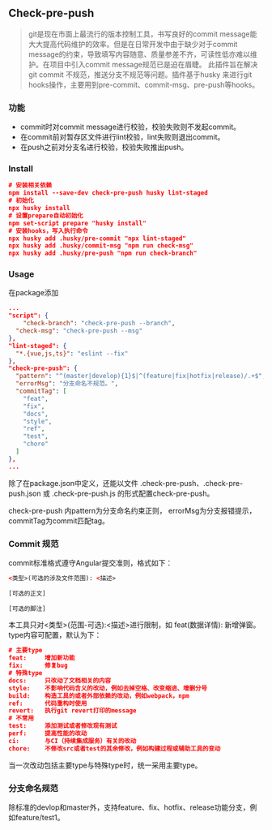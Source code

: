 Check-pre-push
-----

> git是现在市面上最流行的版本控制工具，书写良好的commit message能大大提高代码维护的效率。但是在日常开发中由于缺少对于commit message的约束，导致填写内容随意、质量参差不齐，可读性低亦难以维护。在项目中引入commit message规范已是迫在眉睫。
此插件旨在解决git commit 不规范，推送分支不规范等问题。插件基于husky 来进行git hooks操作，主要用到pre-commit、commit-msg、pre-push等hooks。

### 功能
- commit时对commit message进行校验，校验失败则不发起commit。
- 在commit前对暂存区文件进行lint校验，lint失败则退出commit。
- 在push之前对分支名进行校验，校验失败推出push。
### Install
```json
# 安装相关依赖
npm install --save-dev check-pre-push husky lint-staged
# 初始化
npx husky install
# 设置prepare自动初始化
npm set-script prepare "husky install"
# 安装hooks，写入执行命令
npx husky add .husky/pre-commit "npx lint-staged"
npx husky add .husky/commit-msg "npm run check-msg"
npx husky add .husky/pre-push "npm run check-branch"
```

### Usage
在package添加
```json
...
"script": {
	"check-branch": "check-pre-push --branch",
  "check-msg": "check-pre-push --msg"
},
"lint-staged": {
  "*.{vue,js,ts}": "eslint --fix"
},
"check-pre-push": {
  "pattern": "^(master|develop){1}$|^(feature|fix|hotfix|release)/.+$",
  "errorMsg": "分支命名不规范。",
  "commitTag": [
    "feat",
    "fix",
    "docs",
    "style",
    "ref",
    "test",
    "chore"
  ]
},
...
```
除了在package.json中定义，还能以文件 .check-pre-push、.check-pre-push.json 或 .check-pre-push.js 的形式配置check-pre-push。

check-pre-push 内pattern为分支命名约束正则， errorMsg为分支报错提示，commitTag为commit匹配tag。

### Commit 规范
commit标准格式遵守Angular提交准则，格式如下：
```html
<类型>(可选的涉及文件范围): <描述>
 
[可选的正文]
 
[可选的脚注]
```

本工具只对<类型>(范围-可选):<描述>进行限制，如 feat(数据详情): 新增弹窗。
type内容可配置，默认为下：
```json
# 主要type
feat:     增加新功能
fix:      修复bug
# 特殊type
docs:     只改动了文档相关的内容
style:    不影响代码含义的改动，例如去掉空格、改变缩进、增删分号
build:    构造工具的或者外部依赖的改动，例如webpack，npm
ref:      代码重构时使用
revert:   执行git revert打印的message
# 不常用
test:     添加测试或者修改现有测试
perf:     提高性能的改动
ci:       与CI（持续集成服务）有关的改动
chore:    不修改src或者test的其余修改，例如构建过程或辅助工具的变动
```

当一次改动包括主要type与特殊type时，统一采用主要type。

### 分支命名规范
除标准的devlop和master外，支持feature、fix、hotfix、release功能分支，例如feature/test1。
